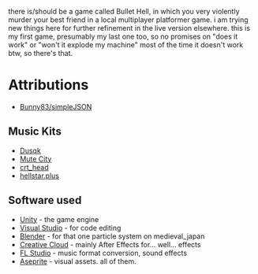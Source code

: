 there is/should be a game called Bullet Hell, in which you very violently murder your best friend in a local multiplayer platformer game.
i am trying new things here for further refinement in the live version elsewhere.
this is my first game, presumably my last one too, so no promises on "does it work" or "won't it explode my machine"
most of the time it doesn't work btw, so there's that.

# Attributions
- [Bunny83/simpleJSON](https://github.com/Bunny83/SimpleJSON/blob/master/SimpleJSON.cs)

## Music Kits
-  [Dusqk](https://dusqk.bandcamp.com/)
-  [Mute City](https://mute-city.bandcamp.com/album/total-resignation/)
-  [crt_head](https://crthead.bandcamp.com/album/turbo-force-gunmetal-zero)
-  [hellstar.plus](https://hellstarplus.bandcamp.com/)

## Software used
- [Unity](https://unity.com/products/unity-engine) - the game engine
- [Visual Studio](https://visualstudio.microsoft.com/downloads/) - for code editing
- [Blender](https://www.blender.org/) - for that one particle system on medieval_japan
- [Creative Cloud](https://www.adobe.com/creativecloud.html) - mainly After Effects for... well... effects
- [FL Studio](https://www.image-line.com/fl-studio/) - music format conversion, sound effects
- [Aseprite](https://www.aseprite.org/) - visual assets. all of them.
